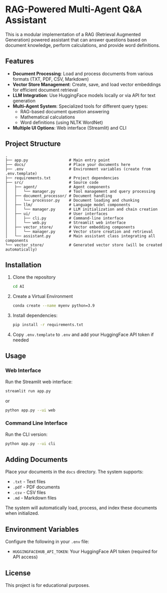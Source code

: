 # RAG-Powered Multi-Agent Q&A Assistant

This is a modular implementation of a RAG (Retrieval Augmented Generation) powered assistant that can answer questions based on document knowledge, perform calculations, and provide word definitions.

## Features

- **Document Processing**: Load and process documents from various formats (TXT, PDF, CSV, Markdown)
- **Vector Store Management**: Create, save, and load vector embeddings for efficient document retrieval
- **LLM Integration**: Use HuggingFace models locally or via API for text generation
- **Multi-Agent System**: Specialized tools for different query types:
  - RAG-based document question answering
  - Mathematical calculations
  - Word definitions (using NLTK WordNet)
- **Multiple UI Options**: Web interface (Streamlit) and CLI

## Project Structure

```
.
├── app.py                  # Main entry point
├── docs/                   # Place your documents here
├── .env                    # Environment variables (create from .env.template)
├── requirements.txt        # Project dependencies
├── src/                    # Source code
│   ├── agent/              # Agent components
│   │   └── manager.py      # Tool management and query processing
│   ├── document_processor/ # Document handling
│   │   └── processor.py    # Document loading and chunking
│   ├── llm/                # Language model components
│   │   └── manager.py      # LLM initialization and chain creation
│   ├── ui/                 # User interfaces
│   │   ├── cli.py          # Command-line interface
│   │   └── web.py          # Streamlit web interface
│   ├── vector_store/       # Vector embedding components
│   │   └── manager.py      # Vector store creation and retrieval
│   └── assistant.py        # Main assistant class integrating all components
└── vector_store/           # Generated vector store (will be created automatically)
```

## Installation

1. Clone the repository
   ```bash
   cd AI
   ```

2. Create a Virtual Environment
    ```bash
    conda create --name myenv python=3.9
    ```
3. Install dependencies:
   ```bash
   pip install -r requirements.txt
   ```
4. Copy `.env.template` to `.env` and add your HuggingFace API token if needed

## Usage

### Web Interface

Run the Streamlit web interface:

```bash
streamlit run app.py
```

or

```bash
python app.py --ui web
```

### Command Line Interface

Run the CLI version:

```bash
python app.py --ui cli
```

## Adding Documents

Place your documents in the `docs` directory. The system supports:
- `.txt` - Text files
- `.pdf` - PDF documents
- `.csv` - CSV files
- `.md` - Markdown files

The system will automatically load, process, and index these documents when initialized.

## Environment Variables

Configure the following in your `.env` file:

- `HUGGINGFACEHUB_API_TOKEN`: Your HuggingFace API token (required for API access)

## License

This project is for educational purposes.
